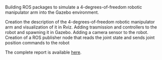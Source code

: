 Building ROS packages to simulate a 4-degrees-of-freedom robotic manipulator arm into the Gazebo environment.

Creation the description of the 4-degrees-of-freedom robotic manipulator arm and visualization of it in Rviz.
Adding trasmission and controllers to the robot and spawning it in Gazebo.
Adding a camera sensor to the robot.
Creation of a ROS publisher node that reads the joint state and sends joint position commands to the
robot

The complete report is available [here](./Report.pdf).
